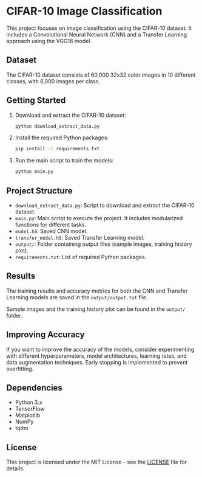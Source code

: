 # CIFAR-10 Image Classification

This project focuses on image classification using the CIFAR-10 dataset. It includes a Convolutional Neural Network (CNN) and a Transfer Learning approach using the VGG16 model.

## Dataset

The CIFAR-10 dataset consists of 60,000 32x32 color images in 10 different classes, with 6,000 images per class.

## Getting Started

1. Download and extract the CIFAR-10 dataset:
   ```bash
   python download_extract_data.py
   ```

2. Install the required Python packages:
   ```bash
   pip install -r requirements.txt
   ```

3. Run the main script to train the models:
   ```bash
   python main.py
   ```

## Project Structure

- `download_extract_data.py`: Script to download and extract the CIFAR-10 dataset.
- `main.py`: Main script to execute the project. It includes modularized functions for different tasks.
- `model.h5`: Saved CNN model.
- `transfer_model.h5`: Saved Transfer Learning model.
- `output/`: Folder containing output files (sample images, training history plot).
- `requirements.txt`: List of required Python packages.

## Results

The training results and accuracy metrics for both the CNN and Transfer Learning models are saved in the `output/output.txt` file.

Sample images and the training history plot can be found in the `output/` folder.

## Improving Accuracy

If you want to improve the accuracy of the models, consider experimenting with different hyperparameters, model architectures, learning rates, and data augmentation techniques. Early stopping is implemented to prevent overfitting.

## Dependencies

- Python 3.x
- TensorFlow
- Matplotlib
- NumPy
- tqdm

## License

This project is licensed under the MIT License - see the [LICENSE](LICENSE) file for details.
```
